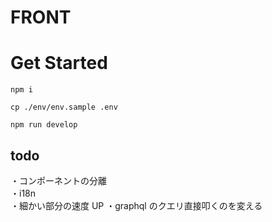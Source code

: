 # FRONT

# Get Started

```
npm i

cp ./env/env.sample .env

npm run develop
```

## todo

・コンポーネントの分離  
・i18n  
・細かい部分の速度 UP
・graphql のクエリ直接叩くのを変える
